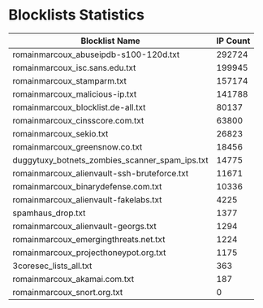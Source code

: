 # Blocklists Statistics
| Blocklist Name | IP Count |
|----|----|
| romainmarcoux_abuseipdb-s100-120d.txt | 292724 |
| romainmarcoux_isc.sans.edu.txt | 199945 |
| romainmarcoux_stamparm.txt | 157174 |
| romainmarcoux_malicious-ip.txt | 141788 |
| romainmarcoux_blocklist.de-all.txt | 80137 |
| romainmarcoux_cinsscore.com.txt | 63800 |
| romainmarcoux_sekio.txt | 26823 |
| romainmarcoux_greensnow.co.txt | 18456 |
| duggytuxy_botnets_zombies_scanner_spam_ips.txt | 14775 |
| romainmarcoux_alienvault-ssh-bruteforce.txt | 11671 |
| romainmarcoux_binarydefense.com.txt | 10336 |
| romainmarcoux_alienvault-fakelabs.txt | 4225 |
| spamhaus_drop.txt | 1377 |
| romainmarcoux_alienvault-georgs.txt | 1294 |
| romainmarcoux_emergingthreats.net.txt | 1224 |
| romainmarcoux_projecthoneypot.org.txt | 1175 |
| 3coresec_lists_all.txt | 363 |
| romainmarcoux_akamai.com.txt | 187 |
| romainmarcoux_snort.org.txt | 0 |
